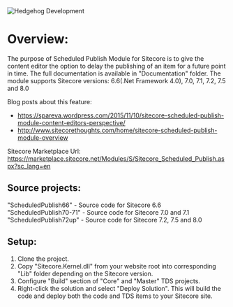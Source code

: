 <img src="https://www.hhog.com/-/media/PublicImages/Hedgehog/Hedgehog-logo-4color-275x46.jpg" alt="Hedgehog Development" border="0"> 


# Overview: #  

The purpose of Scheduled Publish Module for Sitecore is to give the content editor the option to delay the publishing of an item for a future point in time. The full documentation is available in "Documentation" folder. 
The module supports Sitecore versions: 6.6(.Net Framework 4.0), 7.0, 7.1, 7.2, 7.5 and 8.0  

Blog posts about this feature:   
- [https://spareva.wordpress.com/2015/11/10/sitecore-scheduled-publish-module-content-editors-perspective/
](https://spareva.wordpress.com/2015/11/10/sitecore-scheduled-publish-module-content-editors-perspective/)
- [http://www.sitecorethoughts.com/home/sitecore-scheduled-publish-module-overview
](http://www.sitecorethoughts.com/home/sitecore-scheduled-publish-module-overview
)

Sitecore Marketplace Url: [https://marketplace.sitecore.net/Modules/S/Sitecore_Scheduled_Publish.aspx?sc_lang=en
](https://marketplace.sitecore.net/Modules/S/Sitecore_Scheduled_Publish.aspx?sc_lang=en
)


## Source projects: ##

"ScheduledPublish66" - Source code for Sitecore 6.6  
"ScheduledPublish70-71" - Source code for Sitecore 7.0 and 7.1   
"ScheduledPublish72up" - Source code for Sitecore 7.2, 7.5 and 8.0  


## Setup: ##

1. Clone the project.
2. Copy "Sitecore.Kernel.dll" from your website root into corresponding "Lib" folder depending on the Sitecore version.
3. Configure "Build" section of "Core" and "Master" TDS projects.
4. Right-click the solution and select "Deploy Solution". This will build the code and deploy both the code and TDS items to your Sitecore site.


